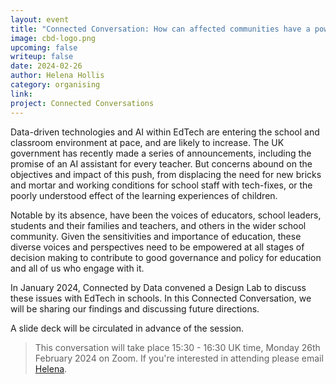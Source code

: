```yaml
---
layout: event
title: "Connected Conversation: How can affected communities have a powerful voice in shaping the adoption of data-driven technology in schools?"
image: cbd-logo.png
upcoming: false
writeup: false
date: 2024-02-26
author: Helena Hollis
category: organising
link: 
project: Connected Conversations
---
```


Data-driven technologies and AI within EdTech are entering the school and classroom environment at pace, and are likely to increase. The UK government has recently made a series of announcements, including the promise of an AI assistant for every teacher. But concerns abound on the objectives and impact of this push, from displacing the need for new bricks and mortar and working conditions for school staff with tech-fixes, or the poorly understood effect of the learning experiences of children.

<!--more-->

Notable by its absence, have been the voices of educators, school leaders, students and their families and teachers, and others in the wider school community. Given the sensitivities and importance of education, these diverse voices and perspectives need to be empowered at all stages of decision making to contribute to good governance and policy for education and all of us who engage with it. 

In January 2024, Connected by Data convened a Design Lab to discuss these issues with EdTech in schools. In this Connected Conversation, we will be sharing our findings and discussing future directions.

A slide deck will be circulated in advance of the session.

> This conversation will take place 15:30 - 16:30 UK time, Monday 26th February 2024 on Zoom. If you're interested in attending please email [Helena](mailto:helena@connectedbydata.org).